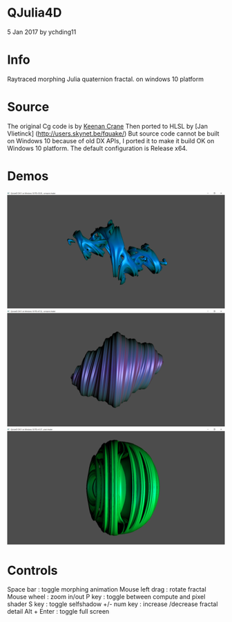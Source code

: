 QJulia4D
===============

5 Jan 2017 by ychding11

Info
====

Raytraced morphing Julia quaternion fractal.
on windows 10 platform

Source
======

The original Cg code is by [Keenan Crane](http://www.cs.cmu.edu/~kmcrane/Projects/QuaternionJulia/)
Then ported to HLSL by [Jan Vlietinck] (http://users.skynet.be/fquake/)
But source code cannot be built on Windows 10 because of old DX APIs, I ported it to make it build OK on Windows 10 platform.
The default configuration is Release x64.


Demos
========
![demo](./demo/1.png)
![demo](./demo/2.png)
![demo](./demo/3.png)

Controls
========

Space bar           : toggle morphing animation
Mouse left drag     : rotate fractal
Mouse wheel         : zoom in/out
P key               : toggle between compute and pixel shader
S key               : toggle selfshadow
+/- num key         : increase /decrease fractal detail
Alt + Enter         : toggle full screen

